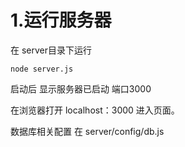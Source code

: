 # 1.运行服务器

在 server目录下运行

```
node server.js
```

启动后 显示服务器已启动 端口3000 

在浏览器打开 localhost：3000 进入页面。



数据库相关配置 在 server/config/db.js  